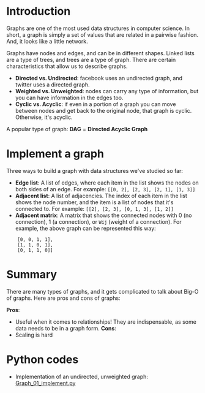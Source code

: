 # Introduction

Graphs are one of the most used data structures in computer science. In short, a graph is simply a set of values that are related in a pairwise fashion. And, it looks like a little network.

Graphs have nodes and edges, and can be in different shapes. Linked lists are a type of trees, and trees are a type of graph. There are certain characteristics that allow us to describe graphs. 
- **Directed vs. Undirected**: facebook uses an undirected graph, and twitter uses a directed graph.
- **Weighted vs. Unweighted**: nodes can carry any type of information, but you can have information in the edges too. 
- **Cyclic vs. Acyclic**: if even in a portion of a graph you can move between nodes and get back to the original node, that graph is cyclic. Otherwise, it's acyclic.

A popular type of graph: **DAG** = **Directed Acyclic Graph**

# Implement a graph

Three ways to build a graph with data structures we've studied so far:
- **Edge list**: A list of edges, where each item in the list shows the nodes on both sides of an edge. For example: `[[0, 2], [2, 3], [2, 1], [1, 3]]`
- **Adjacent list**: A list of adjacencies. The index of each item in the list shows the node number, and the item is a list of nodes that it's connected to. For example: `[[2], [2, 3], [0, 1, 3], [1, 2]]`
- **Adjacent matrix**: A matrix that shows the connected nodes with 0 (no connection), 1 (a connection), or `Wij` (weight of a connection). For example, the above graph can be represented this way:
```[[0, 0, 1, 0],
    [0, 0, 1, 1],
    [1, 1, 0, 1],
    [0, 1, 1, 0]]
```

# Summary

There are many types of graphs, and it gets complicated to talk about Big-O of graphs. Here are pros and cons of graphs:

**Pros**: 
- Useful when it comes to relationships! They are indispensable, as some data needs to be in a graph form.
**Cons**:
- Scaling is hard

# Python codes

- Implementation of an undirected, unweighted graph: [Graph_01_implement.py](./Graph_01_implement.py)


